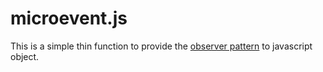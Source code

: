 # microevent.js

This is a simple thin function to provide the [observer pattern](http://en.wikipedia.org/wiki/Observer_pattern)
to javascript object.



